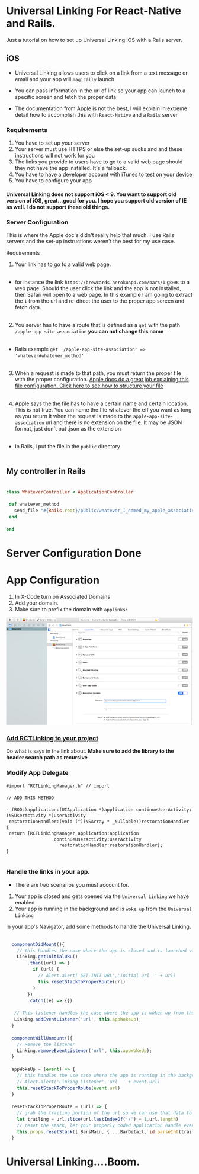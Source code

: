 # Universal Linking For React-Native and Rails.
Just a tutorial on how to set up Universal Linking iOS with a Rails server.

## iOS
- Universal Linking allows users to click on a link from a text message or email and your app will `magically` launch

- You can pass information in the url of link so your app can launch to a specific screen and fetch the proper data

- The documentation from Apple is not the best, I will explain in extreme detail how to accomplish this with `React-Native` and a `Rails` server

### Requirements

1.  You have to set up your server
2.  Your server must use HTTPS or else the set-up sucks and and these instructions will not work for you
2.  The links you provide to users have to go to a valid web page should they not have the app installed.  It's a fallback.
3.  You have to have a developer account with iTunes to test on your device
4.  You have to configure your app

#### Universal Linking does not support iOS < 9.  You want to support old version of iOS, great...good for you.  I hope you support old version of IE as well.  I do not support these old things.

### Server Configuration

This is where the Apple doc's didn't really help that much.  I use Rails servers and the set-up instructions weren't the best for my use case.

Requirements
1.  Your link has to go to a valid web page. <br><br>
  - for instance the link `https://brewcards.herokuapp.com/bars/1` goes to a web page.  Should the user click the link and the app is not installed, then Safari will open to a web page.  In this example I am going to extract the `1` from the url and re-direct the user to the proper app screen and fetch data.<br><br>
2.  You server has to have a route that is defined as a `get` with the path `/apple-app-site-association`  **you can not change this name**<br><br>
  -  Rails example `get '/apple-app-site-association' => 'whatever#whatever_method'` <br><br>
3.  When a request is made to that path, you must return the proper file with the proper configuration. <a href="https://developer.apple.com/library/content/documentation/General/Conceptual/AppSearch/UniversalLinks.html#//apple_ref/doc/uid/TP40016308-CH12-SW1">Apple docs do a great job explaining this file configuration.  Click here to see how to structure your file</a>    <br><br>

4.  Apple says the the file has to have a certain name and certain location.  This is not true.  You can name the file whatever the eff you want as long as you return it when the request is made to the `apple-app-site-association` url and there is no extension on the file.  It may be JSON format, just don't put .json as the extension<br><br>
  - In Rails, I put the file in the `public` directory<br><br>


## My controller in Rails


```ruby

class WhateverController < ApplicationController

 def whatever_method
   send_file "#{Rails.root}/public/whatever_I_named_my_apple_association_file_with_no_extension", {:type => "application/json"}
 end

end

```  

# Server Configuration Done

# App Configuration

1.  In X-Code turn on Associated Domains
2.  Add your domain.
3.  Make sure to prefix the domain with `applinks:`

![screenshot](./assets/ssone.png)

### <a href="https://facebook.github.io/react-native/docs/linking-libraries-ios.html#manual-linking">Add RCTLinking to your project</a>
Do what is says in the link about. **Make sure to add the library to the header search path as recursive**


### Modify App Delegate

```objc
#import "RCTLinkingManager.h" // import

// ADD THIS METHOD

- (BOOL)application:(UIApplication *)application continueUserActivity:(NSUserActivity *)userActivity
 restorationHandler:(void (^)(NSArray * _Nullable))restorationHandler
{
 return [RCTLinkingManager application:application
                  continueUserActivity:userActivity
                    restorationHandler:restorationHandler];
}


```

### Handle the links in your app.

-  There are two scenarios you must account for.
1.  Your app is closed and gets opened via the `Universal Linking` we have enabled
2.  Your app is running in the background and is `woke up` from the `Universal Linking`

In your app's Navigator, add some methods to handle the Universal Linking.

```js

  componentDidMount(){
    // this handles the case where the app is closed and is launched via Universal Linking.
    Linking.getInitialURL()
        .then((url) => {
          if (url) {
            // Alert.alert('GET INIT URL','initial url  ' + url)
            this.resetStackToProperRoute(url)
          }
        })
        .catch((e) => {})

   // This listener handles the case where the app is woken up from the Universal Linking
   Linking.addEventListener('url', this.appWokeUp);
  }

  componentWillUnmount(){
    // Remove the listener
    Linking.removeEventListener('url', this.appWokeUp);
  }

  appWokeUp = (event) => {
    // this handles the use case where the app is running in the background and is activated by universal linking...
    // Alert.alert('Linking Listener','url  ' + event.url)
    this.resetStackToProperRoute(event.url)
  }

  resetStackToProperRoute = (url) => {
    // grab the trailing portion of the url so we can use that data to fetch proper information from the server
    let trailing = url.slice(url.lastIndexOf('/') + 1,url.length)
    // reset the stack, let your properly coded application handle everything and populate everthing.
    this.props.resetStack([ BarsMain, { ...BarDetail, id:parseInt(trailing) } ])
  }
```


# Universal Linking....Boom.
